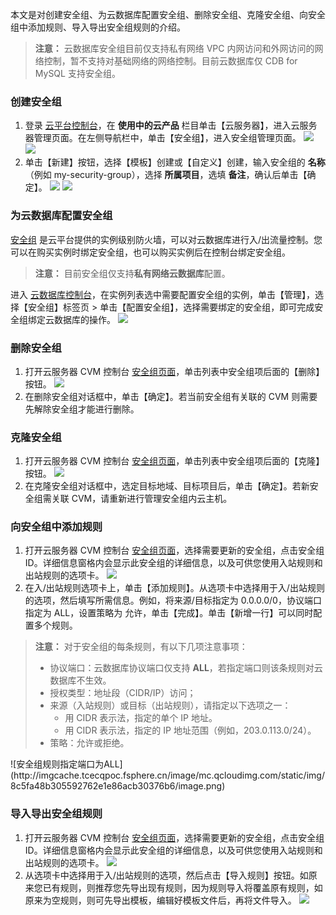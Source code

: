 本文是对创建安全组、为云数据库配置安全组、删除安全组、克隆安全组、向安全组中添加规则、导入导出安全组规则的介绍。
>**注意：**
云数据库安全组目前仅支持私有网络 VPC 内网访问和外网访问的网络控制，暂不支持对基础网络的网络控制。目前云数据库仅 CDB for MySQL 支持安全组。

### 创建安全组

1. 登录 [云平台控制台](http://console.tce.fsphere.cn/)，在 **使用中的云产品** 栏目单击【云服务器】，进入云服务器管理页面。在左侧导航栏中，单击【安全组】，进入安全组管理页面。
![](http://imgcache.tcecqpoc.fsphere.cn/image/mc.qcloudimg.com/static/img/605d8758a359487291240d791ce4e90f/image.png)
![](http://imgcache.tcecqpoc.fsphere.cn/image/mc.qcloudimg.com/static/img/d6c8d4e12d497e3f55a4d5fbbae84e84/image.png)
2. 单击【新建】按钮，选择【模板】创建或【自定义】创建，输入安全组的 **名称**（例如 my-security-group），选择 **所属项目**，选填 **备注**，确认后单击【确定】。
![](http://imgcache.tcecqpoc.fsphere.cn/image/mc.qcloudimg.com/static/img/9dc27b43803588b7abb92ec1699ac89c/image.png)
![](http://imgcache.tcecqpoc.fsphere.cn/image/mc.qcloudimg.com/static/img/b1ca53ce95a6a908effec0cb71a81e57/image.png)

### 为云数据库配置安全组
[安全组](http://tcecqpoc.fsphere.cn/doc/product/213/500) 是云平台提供的实例级别防火墙，可以对云数据库进行入/出流量控制。您可以在购买实例时绑定安全组，也可以购买实例后在控制台绑定安全组。
>**注意：**
目前安全组仅支持**私有网络云数据库**配置。

进入 [云数据库控制台](http://console.tce.fsphere.cn/cdb)，在实例列表选中需要配置安全组的实例，单击【管理】，选择【安全组】标签页 > 单击【配置安全组】，选择需要绑定的安全组，即可完成安全组绑定云数据库的操作。 
![](http://imgcache.tcecqpoc.fsphere.cn/image/mc.qcloudimg.com/static/img/2331e6b96fa1af3c9754cac0f8fe3854/image.png)

### 删除安全组

1. 打开云服务器 CVM 控制台 [安全组页面](http://console.tce.fsphere.cn/cvm/securitygroup)，单击列表中安全组项后面的【删除】按钮。
![](http://imgcache.tcecqpoc.fsphere.cn/image/mc.qcloudimg.com/static/img/43f705a8efd4426f18e547e6046b2149/image.png)
2. 在删除安全组对话框中，单击【确定】。若当前安全组有关联的 CVM 则需要先解除安全组才能进行删除。

### 克隆安全组

1. 打开云服务器 CVM 控制台 [安全组页面](http://console.tce.fsphere.cn/cvm/securitygroup)，单击列表中安全组项后面的【克隆】按钮。
![](http://imgcache.tcecqpoc.fsphere.cn/image/mc.qcloudimg.com/static/img/88ca3f6b17c21a2bd9d78f9e30a6c1b7/image.png)
2. 在克隆安全组对话框中，选定目标地域、目标项目后，单击【确定】。若新安全组需关联 CVM，请重新进行管理安全组内云主机。

### 向安全组中添加规则

1. 打开云服务器 CVM 控制台 [安全组页面](http://console.tce.fsphere.cn/cvm/securitygroup)，选择需要更新的安全组，点击安全组 ID。详细信息窗格内会显示此安全组的详细信息，以及可供您使用入站规则和出站规则的选项卡。
![](https:http://imgcache.tcecqpoc.fsphere.cn/image/mc.qcloudimg.com/static/img/20ad1010d14dde2696e3594339203929/image.png)
2. 在入/出站规则选项卡上，单击【添加规则】。从选项卡中选择用于入/出站规则的选项，然后填写所需信息。例如，将来源/目标指定为 0.0.0.0/0，协议端口指定为 ALL，设置策略为 允许，单击【完成】。单击【新增一行】可以同时配置多个规则。
>**注意：**
>对于安全组的每条规则，有以下几项注意事项：
>- 协议端口：云数据库协议端口仅支持 **ALL**，若指定端口则该条规则对云数据库不生效。
>- 授权类型：地址段（CIDR/IP）访问；
>- 来源（入站规则）或目标（出站规则），请指定以下选项之一：
>    - 用 CIDR 表示法，指定的单个 IP 地址。
>    - 用 CIDR 表示法，指定的 IP 地址范围（例如，203.0.113.0/24）。
>- 策略：允许或拒绝。
</blockquote>
![安全组规则指定端口为ALL](http://imgcache.tcecqpoc.fsphere.cn/image/mc.qcloudimg.com/static/img/8c5fa48b305592762e1e86acb30376b6/image.png)

### 导入导出安全组规则

1. 打开云服务器 CVM 控制台 [安全组页面](http://console.tce.fsphere.cn/cvm/securitygroup)，选择需要更新的安全组，点击安全组 ID。详细信息窗格内会显示此安全组的详细信息，以及可供您使用入站规则和出站规则的选项卡。
![](https:http://imgcache.tcecqpoc.fsphere.cn/image/mc.qcloudimg.com/static/img/20ad1010d14dde2696e3594339203929/image.png)
2. 从选项卡中选择用于入/出站规则的选项，然后点击【导入规则】按钮。如原来您已有规则，则推荐您先导出现有规则，因为规则导入将覆盖原有规则，如原来为空规则，则可先导出模板，编辑好模板文件后，再将文件导入。
![](http://imgcache.tcecqpoc.fsphere.cn/image/mc.qcloudimg.com/static/img/c338b1cd919986000468371e83a43655/image.png)
	




